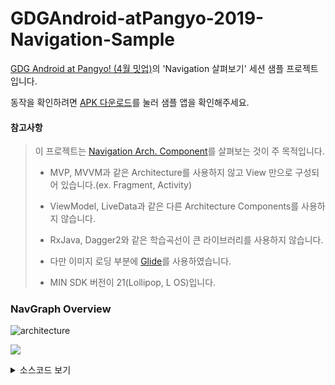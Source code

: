 # GDGAndroid-atPangyo-2019-Navigation-Sample

[GDG Android at Pangyo! (4월 밋업)](https://www.festa.io/events/251)의 'Navigation 살펴보기' 세션 샘플 프로젝트입니다.

동작을 확인하려면 [APK 다운로드](https://github.com/fornewid/GDGAndroid-atPangyo-2019-Navigation-Sample/releases/download/sample_1.0/GDG-Navigation-Sample_1.0.apk)를 눌러 샘플 앱을 확인해주세요.

#### 참고사항

> 이 프로젝트는 [Navigation Arch. Component](https://developer.android.com/guide/navigation)를 살펴보는 것이 주 목적입니다.
>
> - MVP, MVVM과 같은 Architecture를 사용하지 않고 View 만으로 구성되어 있습니다.(ex. Fragment, Activity)
>
> - ViewModel, LiveData과 같은 다른 Architecture Components를 사용하지 않습니다.
>
> - RxJava, Dagger2와 같은 학습곡선이 큰 라이브러리를 사용하지 않습니다.
>
> - 다만 이미지 로딩 부분에 [Glide](https://github.com/bumptech/glide)를 사용하였습니다.
>
> - MIN SDK 버전이 21(Lollipop, L OS)입니다.

### NavGraph Overview

![architecture](https://github.com/fornewid/GDGAndroid-atPangyo-2019-Navigation-Sample/blob/master/screens/00_nav_graph.jpeg?raw=true)

![](https://github.com/fornewid/GDGAndroid-atPangyo-2019-Navigation-Sample/blob/master/screens/00_nav_graph_mermaid.png?raw=true)

<details><summary>소스코드 보기</summary><p>

_Made by [mermaid](https://mermaidjs.github.io/)_
```
graph TD
subgraph nav_graph
   Splash(SplashFragment)
   Login(LoginFragment)
   Home(HomeFragment)

   subgraph nav_graph_home
      Main(MainFragment)
      Bookmark(BookmarkFragment)
   end

   Detail(DetailFragment)
   Settings(SettingsFragment)
   Web(WebActivity)
   Dialog(LoginConfirmDialogFragment)

  subgraph nav_graph_profile
     Profile(ProfileFragment)
  end
end

Shortcut --> Splash
Splash --> |Pop| Login
Splash --> |Pop| Home
Login --> |Pop| Home
Home --> |header| Profile
Home --> |tab| Main
Home --> |tab| Bookmark
Home --> |tab| Settings
Home --> |tab| Web
Main --> Detail
Bookmark --> Detail
Dialog --> Login
```
</p>
</details>

